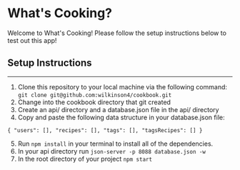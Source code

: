 # What's Cooking?
Welcome to What's Cooking! Please follow the setup instructions below to test out this app!

## Setup Instructions
---
1. Clone this repository to your local machine via the following command: `git clone git@github.com:wilkinson4/cookbook.git`
2. Change into the cookbook directory that git created
3. Create an api/ directory and a database.json file in the api/ directory
4. Copy and paste the following data structure in your database.json file: 
   
`{
  "users": [],
  "recipes": [],
  "tags": [],
  "tagsRecipes": []
}`

5. Run `npm install` in your terminal to install all of the dependencies.
6. In your api directory run `json-server -p 8088 database.json -w`
7. In the root directory of your project `npm start`